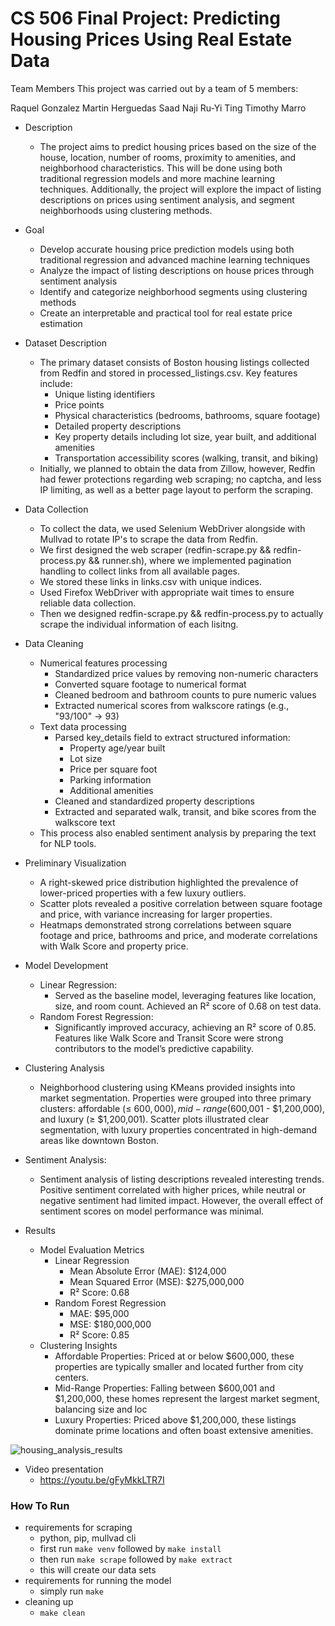 # CS 506 Final Project: Predicting Housing Prices Using Real Estate Data
Team Members
This project was carried out by a team of 5 members:

Raquel Gonzalez
Martin Herguedas
Saad Naji
Ru-Yi Ting
Timothy Marro
- Description
  - The project aims to predict housing prices based on the size of the house, location, number of rooms, proximity to amenities, and neighborhood characteristics. This will be done using both traditional regression models and more machine learning techniques. Additionally, the project will explore the impact of listing descriptions on prices using sentiment analysis, and segment neighborhoods using clustering methods.
- Goal
  - Develop accurate housing price prediction models using both traditional regression
and advanced machine learning techniques
  - Analyze the impact of listing descriptions on house prices through sentiment analysis
  - Identify and categorize neighborhood segments using clustering methods
  - Create an interpretable and practical tool for real estate price estimation

- Dataset Description
  - The primary dataset consists of Boston housing listings collected from Redfin and stored in
processed_listings.csv. Key features include:
    - Unique listing identifiers
    - Price points
    - Physical characteristics (bedrooms, bathrooms, square footage)
    - Detailed property descriptions
    - Key property details including lot size, year built, and additional amenities
    - Transportation accessibility scores (walking, transit, and biking)
  - Initially, we planned to obtain the data from Zillow, however, Redfin had fewer protections regarding web scraping; no captcha, and less IP limiting, as well as a better page layout to perform the scraping.

- Data Collection
  - To collect the data, we used Selenium WebDriver alongside with Mullvad to rotate IP's to scrape the data from Redfin.
  - We first designed the web scraper (redfin-scrape.py && redfin-process.py && runner.sh), where we implemented pagination handling to collect links from all available pages.
  - We stored these links in links.csv with unique indices.
  - Used Firefox WebDriver with appropriate wait times to ensure reliable data collection.
  - Then we designed redfin-scrape.py && redfin-process.py to actually scrape the individual information of each lisitng.

- Data Cleaning
  - Numerical features processing
    - Standardized price values by removing non-numeric characters
    - Converted square footage to numerical format
    - Cleaned bedroom and bathroom counts to pure numeric values
    - Extracted numerical scores from walkscore ratings (e.g., "93/100" → 93)
  - Text data processing
    - Parsed key_details field to extract structured information:
      - Property age/year built
      - Lot size
      - Price per square foot
      - Parking information
      - Additional amenities
    - Cleaned and standardized property descriptions
    - Extracted and separated walk, transit, and bike scores from the walkscore text
  -  This process also enabled sentiment analysis by preparing the text for NLP tools.
- Preliminary Visualization
  - A right-skewed price distribution highlighted the prevalence of lower-priced properties with a few luxury outliers.
  - Scatter plots revealed a positive correlation between square footage and price, with variance increasing for larger properties.
  - Heatmaps demonstrated strong correlations between square footage and price, bathrooms and price, and moderate correlations with Walk Score and property price.
- Model Development
  - Linear Regression:
    - Served as the baseline model, leveraging features like location, size, and room count. Achieved an R² score of 0.68 on test data.
  - Random Forest Regression:
    - Significantly improved accuracy, achieving an R² score of 0.85. Features like Walk Score and Transit Score were strong contributors to the model’s predictive capability.
   
- Clustering Analysis
  - Neighborhood clustering using KMeans provided insights into market segmentation. Properties were grouped into three primary clusters: affordable (≤ $600,000), mid-range ($600,001 - $1,200,000), and luxury (≥ $1,200,001). Scatter plots illustrated clear segmentation, with luxury properties concentrated in high-demand areas like downtown Boston.
- Sentiment Analysis:
  - Sentiment analysis of listing descriptions revealed interesting trends. Positive sentiment correlated with higher prices, while neutral or negative sentiment had limited impact. However, the overall effect of sentiment scores on model performance was minimal.
 
- Results
  - Model Evaluation Metrics
    - Linear Regression
      - Mean Absolute Error (MAE): $124,000
      - Mean Squared Error (MSE): $275,000,000
      - R² Score: 0.68
    - Random Forest Regression
      - MAE: $95,000
      - MSE: $180,000,000
      - R² Score: 0.85
  - Clustering Insights
    - Affordable Properties: Priced at or below $600,000, these properties are typically smaller and located further from city centers.
    - Mid-Range Properties: Falling between $600,001 and $1,200,000, these homes represent the largest market segment, balancing size and loc
    - Luxury Properties: Priced above $1,200,000, these listings dominate prime locations and often boast extensive amenities.


  
 ![housing_analysis_results](https://github.com/user-attachments/assets/c15b71d9-1637-4fc7-bdd9-650e16bc8cfe)

- Video presentation
  - https://youtu.be/gFyMkkLTR7I

### How To Run  
- requirements for scraping
  - python, pip, mullvad cli
  - first run `make venv` followed by `make install`
  - then run `make scrape` followed by `make extract`
  - this will create our data sets
- requirements for running the model
  - simply run `make`
- cleaning up
  - `make clean`
